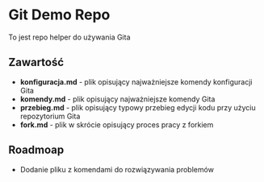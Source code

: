 # Git Demo Repo
To jest repo helper do używania Gita

## Zawartość
* **konfiguracja.md** - plik opisujący najważniejsze komendy konfiguracji Gita
* **komendy.md** - plik opisujący najważniejsze komendy Gita
* **przebieg.md** - plik opisujący typowy przebieg edycji kodu przy użyciu repozytorium Gita
* **fork.md** - plik w skrócie opisujący proces pracy z forkiem

## Roadmoap
* Dodanie pliku z komendami do rozwiązywania problemów